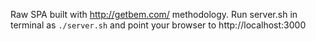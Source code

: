 Raw SPA built with http://getbem.com/ methodology.
Run server.sh in terminal as ```./server.sh``` and point your browser to http://localhost:3000